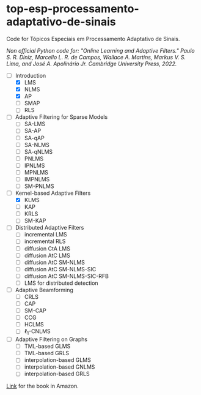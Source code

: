 # top-esp-processamento-adaptativo-de-sinais

Code for Tópicos Especiais em Processamento Adaptativo de Sinais.

_Non official Python code for: "Online Learning and Adaptive Filters." Paulo S. R. Diniz, Marcello L. R. de Campos, Wallace A. Martins, Markus V. S. Lima, and José A. Apolinário Jr. Cambridge University Press, 2022._

- [ ] Introduction
  - [x] LMS
  - [x] NLMS
  - [x] AP
  - [ ] SMAP
  - [ ] RLS
- [ ] Adaptive Filtering for Sparse Models
  - [ ] SA-LMS
  - [ ] SA-AP
  - [ ] SA-qAP
  - [ ] SA-NLMS
  - [ ] SA-qNLMS
  - [ ] PNLMS
  - [ ] IPNLMS
  - [ ] MPNLMS
  - [ ] IMPNLMS
  - [ ] SM-PNLMS
- [ ] Kernel-based Adaptive Filters
  - [x] KLMS
  - [ ] KAP
  - [ ] KRLS
  - [ ] SM-KAP
- [ ] Distributed Adaptive Filters
  - [ ] incremental LMS
  - [ ] incremental RLS
  - [ ] diffusion CtA LMS
  - [ ] diffusion AtC LMS
  - [ ] diffusion AtC SM-NLMS
  - [ ] diffusion AtC SM-NLMS-SIC
  - [ ] diffusion AtC SM-NLMS-SIC-RFB
  - [ ] LMS for distributed detection
- [ ] Adaptive Beamforming
  - [ ] CRLS
  - [ ] CAP
  - [ ] SM-CAP
  - [ ] CCG
  - [ ] HCLMS
  - [ ] $\ell_1$-CNLMS
- [ ] Adaptive Filtering on Graphs
  - [ ] TML-based GLMS
  - [ ] TML-based GRLS
  - [ ] interpolation-based GLMS
  - [ ] interpolation-based GNLMS
  - [ ] interpolation-based GRLS

[Link](https://a.co/d/hLADfFp) for the book in Amazon.
